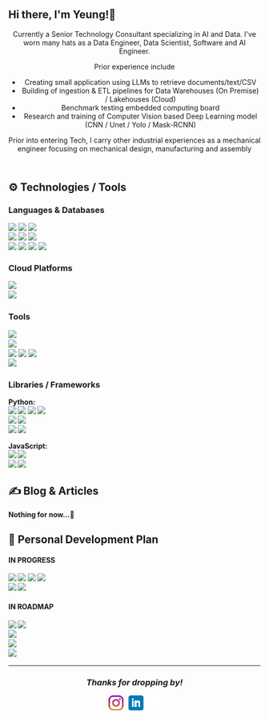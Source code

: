 ## Hi there, I'm Yeung!👋
<html>
<header>
Currently a Senior Technology Consultant specializing in AI and Data.
I've worn many hats as a Data Engineer, Data Scientist, Software and AI Engineer. <br/>
  
Prior experience include
<ul>
  <li> Creating small application using LLMs to retrieve documents/text/CSV </li>
  <li> Building of ingestion & ETL pipelines for Data Warehouses (On Premise) / Lakehouses (Cloud)</li>
  <li> Benchmark testing embedded computing board </li>
  <li> Research and training of Computer Vision based Deep Learning model (CNN / Unet / Yolo / Mask-RCNN) </li>
</ul>

Prior into entering Tech, I carry other industrial experiences as a mechanical engineer focusing on mechanical design, manufacturing and assembly
</header>
</html>

## ⚙️ Technologies / Tools
### Languages & Databases <!-- languages -->
[![](https://img.shields.io/badge/Code-Python-success?style=flat&logo=Python&logoColor=white&color=steelblue)](https://www.python.org/)
[![](https://img.shields.io/badge/Code-C++-success?style=flat&logo=C%2b%2b&logoColor=white&color=cornflowerblue)](https://github.com/YeungHow)
[![](https://img.shields.io/badge/Code-Java-success?style=flat&logo=Java&logoColor=white&color=blue)](https://www.java.com/en/) <br>
[![](https://img.shields.io/badge/web-HTML5-success?style=flat&logo=HTML5&logoColor=white&color=red)]()
[![](https://img.shields.io/badge/web-CSS3-success?style=flat&logo=CSS3&logoColor=white&color=royalblue)]() 
[![](https://img.shields.io/badge/Code-JavaScript-success?style=flat&logo=JavaScript&logoColor=white&color=gold)](https://www.javascript.com/) <br/>
[![](https://img.shields.io/badge/Database-MSSQL-informational?style=flat&logo=Microsoft&logoColor=white&color=blue)](https://www.microsoft.com/en-us/sql-server/sql-server-2022)
[![](https://img.shields.io/badge/Database-MySQL-informational?style=flat&logo=MySQL&logoColor=white&color=blue)](https://www.mysql.com/)
[![](https://img.shields.io/badge/Database-SQLite-informational?style=flat&logo=SQLite&logoColor=white&color=blue)](https://www.sqlite.org/index.html)
[![](https://img.shields.io/badge/Database-MongoDB-informational?style=flat&logo=MongoDB&logoColor=white&color=darkgreen)](https://www.mongodb.com/)
<br>

### Cloud Platforms <!-- cloud tech -->
[![](https://img.shields.io/badge/Cloud%20Computing-Azure-informational?style=flat&logo=MicrosoftAzure&logoColor=white&color=blue)](https://www.azure.microsoft.com/) <br/>
[![](https://img.shields.io/badge/Cloud%20Platform-DataBricks-informational?style=flat&logo=Databricks&logoColor=white&color=red)](https://www.databricks.com/)
### Tools <!-- tools -->
[![](https://img.shields.io/badge/Version%20Control-Git-informational?style=flat&logo=Git&logoColor=white&color=red)](https://git-scm.com/)
<br/> <!-- API Platform-->
[![](https://img.shields.io/badge/API-Postman-informational?style=flat&logo=Postman&logoColor=white&color=orange)](https://www.postman.com/) 
<br/> <!-- DB Tools-->
[![](https://img.shields.io/badge/SQL-MSSQL%20Management%20Studio-informational?style=flat&logo=Microsoft&logoColor=white&color=blue)](https://learn.microsoft.com/en-us/sql/ssms/release-notes-ssms?view=sql-server-ver16)
[![](https://img.shields.io/badge/SQL-MySQL%20WorkBench-informational?style=flat&logo=MySQL&logoColor=white&color=blue)](https://www.mysql.com/products/workbench/)
[![](https://img.shields.io/badge/SQL-DBeaver-informational?style=flat&logo=MySQL&logoColor=white&color=chocolate)](https://dbeaver.io/)
<br/> <!-- containerization / orchestration -->
[![](https://img.shields.io/badge/Tool-Docker-informational?style=flat&logo=Docker&logoColor=white&color=blue)](https://www.docker.com/)
### Libraries / Frameworks <!-- Python libraries -->
<span><b>Python:<b/><span/><br/>
[![](https://img.shields.io/badge/Python-PyTorch-informational?style=flat&logo=PyTorch&logoColor=white&color=orange)](https://www.pytorch.org/)
[![](https://img.shields.io/badge/Python-TensorFlow-informational?style=flat&logo=TensorFlow&logoColor=white&color=orange)](https://www.tensorflow.org/)
[![](https://img.shields.io/badge/Python-scikit--learn-informational?style=flat&logo=scikit-learn&logoColor=white&color=orange)](https://www.scikit-learn.org/)
[![](https://img.shields.io/badge/Python-OpenCV-success?style=flat&logo=OpenCV&logoColor=white)](https://www.opencv.org/)<br/>
[![](https://img.shields.io/badge/Python-NumPy-informational?style=flat&logo=NumPy&logoColor=white&color=blue)](https://www.numpy.org/)
[![](https://img.shields.io/badge/Python-Pandas-informational?style=flat&logo=pandas&logoColor=white&color=blue)](https://www.pandas.pydata.org/)<br/>
[![](https://img.shields.io/badge/Python-Matplotlib-success?style=flat&logo=Python&logoColor=white&color=navy)](https://matplotlib.org/)
[![](https://img.shields.io/badge/Python-Seaborn-success?style=flat&logo=Python&logoColor=white&color=navy)](https://seaborn.pydata.org/)

 
<span><b>JavaScript:<b/><span/><br/>
[![](https://img.shields.io/badge/Framework-ExpressJS-informational?style=flat&logo=Express&logoColor=white&color=white)](https://expressjs.com/)
[![](https://img.shields.io/badge/Framework-React-informational?style=flat&logo=React&logoColor=white&color=blue)](https://react.dev/) <br/>
[![](https://img.shields.io/badge/Runtime-NodeJS-informational?style=flat&logo=Node.js&logoColor=white&color=brightgreen)](https://nodejs.org/)
[![](https://img.shields.io/badge/Runtime-Nodemon-informational?style=flat&logo=Nodemon.js&logoColor=white&color=green)](https://www.npmjs.com/package//nodemon)


## ✍️ Blog & Articles
Nothing for now...🦗

## 🔧 Personal Development Plan
#### IN PROGRESS 
[![](https://img.shields.io/badge/Database-MongoDB-informational?style=flat&logo=MongoDB&logoColor=white&color=darkgreen)](https://www.mongodb.com/)
[![](https://img.shields.io/badge/Framework-ExpressJS-informational?style=flat&logo=Express&logoColor=white&color=white)](https://expressjs.com/)
[![](https://img.shields.io/badge/Framework-React-informational?style=flat&logo=React&logoColor=white&color=blue)](https://react.dev/)
[![](https://img.shields.io/badge/Runtime-NodeJS-informational?style=flat&logo=Node.js&logoColor=white&color=brightgreen)](https://nodejs.org/) <br/>
[![](https://img.shields.io/badge/GitHub%2Eio-Professional%20Portfolio-informational?style=flat&logo=GitHubPages&logoColor=white&color=black)](https://pages.github.com/)
[![](https://img.shields.io/badge/Firebase-Professional%20Portfolio-informational?style=flat&logo=Firebase&logoColor=white&color=black)](https://pages.github.com/) 
<br/>
#### IN ROADMAP
[![](https://img.shields.io/badge/Netlify-Creative%20Portfolio-informational?style=flat&logo=Netlify&logoColor=white&color=black)](https://www.netlify.com/)
[![](https://img.shields.io/badge/Medium-Medium%20Posts-informational?style=flat&logo=Medium&logoColor=white&color=black)](https://www.netlify.com/) <br/>
[![](https://img.shields.io/badge/Framework-Django-informational?style=flat&logo=Django&logoColor=white&color=darkgreen)](https://www.djangoproject.com/) <br/>
[![](https://img.shields.io/badge/Database-Neo4J-informational?style=flat&logo=Neo4j&logoColor=white&color=blue)](https://neo4j.com/) <br/>
[![](https://img.shields.io/badge/Code-Go-success?style=flat&logo=Go&logoColor=white&color=blue)](https://neo4j.com/) <br/>

<hr/>
<h3 align='center'><i>Thanks for dropping by!</i></h3>
<p align='center'>
<a href="https://www.instagram.com/yeunghowtan/"><img height="30" src="https://github.com/YeungHow/YeungHow/blob/main/icon/instagram.png?raw=true"></a>&nbsp;&nbsp;
<a href="https://www.linkedin.com/in/yeung-how-tan/"><img height="30" src="https://github.com/YeungHow/YeungHow/blob/main/icon/linkedin.png?raw=true"></a>
<a href="https://github.com/YeungHow"><img height="30" src="https://github.com/YeungHow/YeungHow/blob/main/icon/github-mark-white.png?raw=true"></a>

<!--
  <a href="https://www.twitter.com/"><img height="30" src="https://github.com/YeungHow/YeungHow/blob/main/icon/twitter.png?raw=true"></a>
  <a href="https://www.medium.com/"><img height="30" src="https://github.com/YeungHow/YeungHow/blob/main/icon/medium.png?raw=true"></a>
  <a href="https://www.youtube.com/"><img height="30" src="https://github.com/YeungHow/YeungHow/blob/main/icon/youtube.png?raw=true"></a>
  <a href="https://www.twitch.com/"><img height="30" src="https://github.com/YeungHow/YeungHow/blob/main/icon/twitch.png?raw=true"></a>
-->
</p>


<!--
## &#x1f4c8; GitHub Stats
<a href="https://github.com/YeungHow/YeungHow">
  <img align="center" src="https://github-readme-stats.vercel.app/api/top-langs/?username=YeungHow&title_color=ffffff&text_color=c9cacc&icon_color=2bbc8a&bg_color=1d1f21&langs_count=3" />
</a>
<a href="https://github.com/YeungHow/YeungHow">
  <img align="center" src="https://github-readme-stats.vercel.app/api?username=YeungHow&show_icons=true&line_height=27&count_private=true&title_color=ffffff&text_color=c9cacc&icon_color=2bbc8a&bg_color=1d1f21" alt="YeungHow's GitHub Stats" />
</a>
-->

<!--
**YeungHow/YeungHow** is a ✨ _special_ ✨ repository because its `README.md` (this file) appears on your GitHub profile.
https://shields.io/       - to edit badge
https://simpleicons.org/  - to get icons

Here are some ideas to get you started:

- 🔭 I’m currently working on ...
- 🌱 I’m currently learning ...
- 👯 I’m looking to collaborate on ...
- 🤔 I’m looking for help with ...
- 💬 Ask me about ...
- 📫 How to reach me: ...
- 😄 Pronouns: ...
- ⚡ Fun fact: ...
-->
